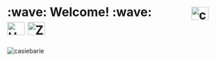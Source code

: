 <p align="center">
<h1> :wave: Welcome! :wave:　　　
<a href="https://instagram.com/casiebarie_dev" target="blank"><img align="center" src="https://raw.githubusercontent.com/rahuldkjain/github-profile-readme-generator/master/src/images/icons/Social/instagram.svg" alt="casiebarie_dev" height="30" width="40" /></a>
<a href="https://www.youtube.com/channel/UCOXiUybZZsZ-5pE2waqlOpg" target="blank"><img align="center" src="https://raw.githubusercontent.com/rahuldkjain/github-profile-readme-generator/master/src/images/icons/Social/youtube.svg" alt="UCOXiUybZZsZ-5pE2waqlOpg" height="30" width="40" /></a>
<a href="https://discord.gg/ZptCBHeHyg" target="blank"><img align="center" src="https://raw.githubusercontent.com/rahuldkjain/github-profile-readme-generator/master/src/images/icons/Social/discord.svg" alt="ZptCBHeHyg" height="30" width="40" /></a>
</p></h1>

<p><img align="center" src="https://github-readme-streak-stats.herokuapp.com/?user=casiebarie&theme=dark" alt="casiebarie" /></p>

